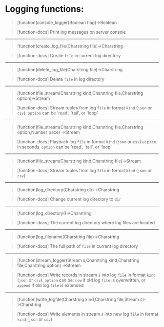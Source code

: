 # Logging functions:

> [function]console_logger(Boolean flag)->Boolean

> [function-docs]
> Print log messages on server console 



___

> [function]create_log_file(Charstring file)->Charstring

> [function-docs]
> Create `file` in current log directory 



___

> [function]delete_log_file(Charstring file)->Charstring

> [function-docs]
> Delete `file` in log directory 



___

> [function]file_stream(Charstring kind,Charstring file,Charstring option)->Stream

> [function-docs]
> Stream tuples from log `file` in format `kind` (`json` or `csv`).
>      `option` can be 'read', 'tail', or 'loop'



___

> [function]file_stream(Charstring kind,Charstring file,Charstring option,Number pace)
           ->Stream

> [function-docs]
> Playback log `file` in format `kind` (`json` or `csv`)
>      at `pace` in seconds.
>      `option` can be 'read', 'tail', or 'loop' 



___

> [function]file_stream(Charstring kind,Charstring file)->Stream

> [function-docs]
> Stream tuples from log `file` in format `kind` (`json` or `csv`) 



___

> [function]log_directory(Charstring dir)->Charstring

> [function-docs]
> Change current log directory to `dir` 



___

> [function]log_directory()->Charstring

> [function-docs]
> The current log directory where log files are located 



___

> [function]log_filename(Charstring file)->Charstring

> [function-docs]
> The full path of `file` in current log directory 



___

> [function]stream_logger(Stream s,Charstring kind,Charstring file,Charstring option)
             ->Stream

> [function-docs]
> Write records in stream `s` into log `file` 
>      in format `kind` (`json` or `csv`).
>      `option` can be: 
>               `new` if old log `file` is overwritten, or
>               `append` if old log `file` is extended  



___

> [function]write_logfile(Charstring kind,Charstring file,Stream s)->Charstring

> [function-docs]
> Write elements in stream `s` into new log `file` 
>      in format `kind` (`json` or `csv`) 


